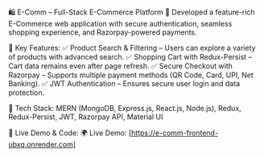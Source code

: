 🛍️ E-Comm – Full-Stack E-Commerce Platform
🚀 Developed a feature-rich E-Commerce web application with secure authentication, seamless shopping experience, and Razorpay-powered payments.

🔹 Key Features:
✅ Product Search & Filtering – Users can explore a variety of products with advanced search.
✅ Shopping Cart with Redux-Persist – Cart data remains even after page refresh.
✅ Secure Checkout with Razorpay – Supports multiple payment methods (QR Code, Card, UPI, Net Banking).
✅ JWT Authentication – Ensures secure user login and data protection.

🔹 Tech Stack: MERN (MongoDB, Express.js, React.js, Node.js), Redux, Redux-Persist, JWT, Razorpay API, Material UI

🔹 Live Demo & Code:
🌍 Live Demo: [https://e-comm-frontend-ubxq.onrender.com]

